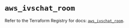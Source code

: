 # `aws_ivschat_room`

Refer to the Terraform Registry for docs: [`aws_ivschat_room`](https://registry.terraform.io/providers/hashicorp/aws/6.13.0/docs/resources/ivschat_room).
